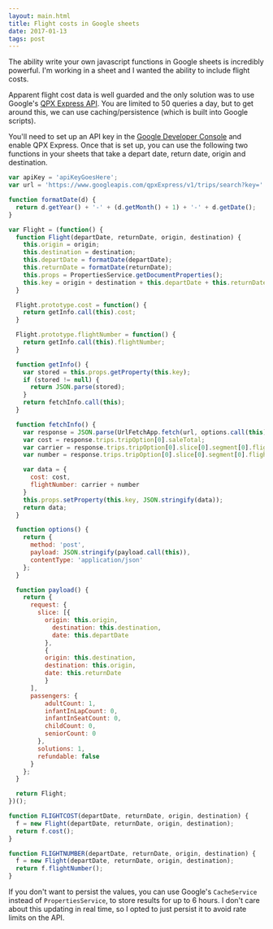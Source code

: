 ```yaml
---
layout: main.html
title: Flight costs in Google sheets
date: 2017-01-13
tags: post
---
```


The ability write your own javascript functions in Google sheets is incredibly powerful. I'm working in a sheet
and I wanted the ability to include flight costs.

Apparent flight cost data is well guarded and the only solution was to use Google's
[QPX Express API](https://developers.google.com/qpx-express/v1/requests). You are limited to 50 queries
a day, but to get around this, we can use caching/persistence (which is built into Google scripts).

You'll need to set up an API key in the [Google Developer Console](https://console.developers.google.com/apis) and enable QPX Express.
Once that is set up, you can use the following two functions in your sheets that take a depart date, return date,
origin and destination.

```javascript
var apiKey = 'apiKeyGoesHere';
var url = 'https://www.googleapis.com/qpxExpress/v1/trips/search?key=' + apiKey;

function formatDate(d) {
  return d.getYear() + '-' + (d.getMonth() + 1) + '-' + d.getDate();
}

var Flight = (function() {
  function Flight(departDate, returnDate, origin, destination) {
    this.origin = origin;
    this.destination = destination;
    this.departDate = formatDate(departDate);
    this.returnDate = formatDate(returnDate);
    this.props = PropertiesService.getDocumentProperties();
    this.key = origin + destination + this.departDate + this.returnDate + 'v2';
  }

  Flight.prototype.cost = function() {
    return getInfo.call(this).cost;
  }

  Flight.prototype.flightNumber = function() {
    return getInfo.call(this).flightNumber;
  }

  function getInfo() {
    var stored = this.props.getProperty(this.key);
    if (stored != null) {
      return JSON.parse(stored);
    }
    return fetchInfo.call(this);
  }

  function fetchInfo() {
    var response = JSON.parse(UrlFetchApp.fetch(url, options.call(this)));
    var cost = response.trips.tripOption[0].saleTotal;
    var carrier = response.trips.tripOption[0].slice[0].segment[0].flight.carrier;
    var number = response.trips.tripOption[0].slice[0].segment[0].flight.number;

    var data = {
      cost: cost,
      flightNumber: carrier + number
    }
    this.props.setProperty(this.key, JSON.stringify(data));
    return data;
  }

  function options() {
    return {
      method: 'post',
      payload: JSON.stringify(payload.call(this)),
      contentType: 'application/json'
    };
  }

  function payload() {
    return {
      request: {
        slice: [{
          origin: this.origin,
            destination: this.destination,
            date: this.departDate
          },
          {
          origin: this.destination,
          destination: this.origin,
          date: this.returnDate
          }
      ],
      passengers: {
          adultCount: 1,
          infantInLapCount: 0,
          infantInSeatCount: 0,
          childCount: 0,
          seniorCount: 0
        },
        solutions: 1,
        refundable: false
      }
    };
  }

  return Flight;
})();

function FLIGHTCOST(departDate, returnDate, origin, destination) {
  f = new Flight(departDate, returnDate, origin, destination);
  return f.cost();
}

function FLIGHTNUMBER(departDate, returnDate, origin, destination) {
  f = new Flight(departDate, returnDate, origin, destination);
  return f.flightNumber();
}
```
If you don't want to persist the values, you can use Google's `CacheService` instead of `PropertiesService`, to
store results for up to 6 hours. I don't care about this updating in real time, so I opted to just persist it
to avoid rate limits on the API.
